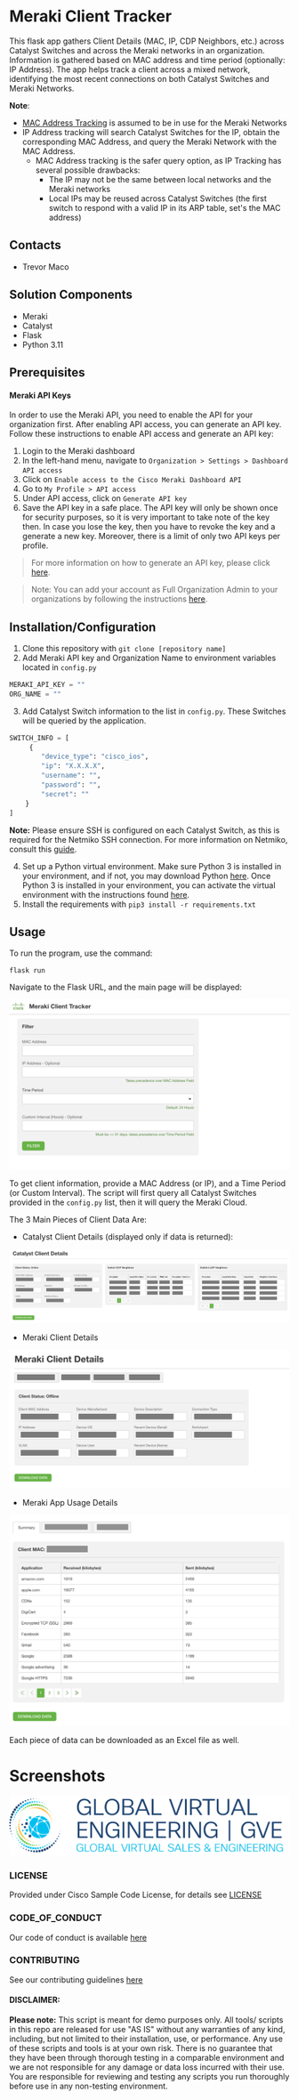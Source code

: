 # Meraki Client Tracker

This flask app gathers Client Details (MAC, IP, CDP Neighbors, etc.) across Catalyst Switches and across the Meraki networks in an organization. Information is gathered based on MAC address and time period (optionally: IP Address).
The app helps track a client across a mixed network, identifying the most recent connections on both Catalyst Switches and Meraki Networks.

**Note**:
* [MAC Address Tracking](https://documentation.meraki.com/MX/Monitoring_and_Reporting/Client-Tracking_Options) is assumed to be in use for the Meraki Networks
* IP Address tracking will search Catalyst Switches for the IP, obtain the corresponding MAC Address, and query the Meraki Network with the MAC Address.
  * MAC Address tracking is the safer query option, as IP Tracking has several possible drawbacks:
    * The IP may not be the same between local networks and the Meraki networks
    * Local IPs may be reused across Catalyst Switches (the first switch to respond with a valid IP in its ARP table, set's the MAC address)

## Contacts
* Trevor Maco

## Solution Components
* Meraki
* Catalyst
* Flask
* Python 3.11

## Prerequisites
#### Meraki API Keys
In order to use the Meraki API, you need to enable the API for your organization first. After enabling API access, you can generate an API key. Follow these instructions to enable API access and generate an API key:
1. Login to the Meraki dashboard
2. In the left-hand menu, navigate to `Organization > Settings > Dashboard API access`
3. Click on `Enable access to the Cisco Meraki Dashboard API`
4. Go to `My Profile > API access`
5. Under API access, click on `Generate API key`
6. Save the API key in a safe place. The API key will only be shown once for security purposes, so it is very important to take note of the key then. In case you lose the key, then you have to revoke the key and a generate a new key. Moreover, there is a limit of only two API keys per profile.

> For more information on how to generate an API key, please click [here](https://developer.cisco.com/meraki/api-v1/#!authorization/authorization). 

> Note: You can add your account as Full Organization Admin to your organizations by following the instructions [here](https://documentation.meraki.com/General_Administration/Managing_Dashboard_Access/Managing_Dashboard_Administrators_and_Permissions).

## Installation/Configuration
1. Clone this repository with `git clone [repository name]`
2. Add Meraki API key and Organization Name to environment variables located in `config.py`
```python
MERAKI_API_KEY = ""
ORG_NAME = ""
```
3. Add Catalyst Switch information to the list in `config.py`. These Switches will be queried by the application. 
```python
SWITCH_INFO = [
     {
        "device_type": "cisco_ios",
        "ip": "X.X.X.X",
        "username": "",
        "password": "",
        "secret": ""
    }   
]
```
**Note:** Please ensure SSH is configured on each Catalyst Switch, as this is required for the Netmiko SSH connection. For more information on Netmiko, consult this [guide](https://pyneng.readthedocs.io/en/latest/book/18_ssh_telnet/netmiko.html). 

4. Set up a Python virtual environment. Make sure Python 3 is installed in your environment, and if not, you may download Python [here](https://www.python.org/downloads/). Once Python 3 is installed in your environment, you can activate the virtual environment with the instructions found [here](https://docs.python.org/3/tutorial/venv.html).
5. Install the requirements with `pip3 install -r requirements.txt`

## Usage
To run the program, use the command:
```
flask run
```

Navigate to the Flask URL, and the main page will be displayed:

![](IMAGES/main_page.png)

To get client information, provide a MAC Address (or IP), and a Time Period (or Custom Interval). The script will first query all Catalyst Switches provided in the `config.py` list, then it will query the Meraki Cloud.

The 3 Main Pieces of Client Data Are:

* Catalyst Client Details (displayed only if data is returned):

![](IMAGES/catalyst_details.png)

* Meraki Client Details

![](IMAGES/meraki_client_details.png)

* Meraki App Usage Details

![](IMAGES/usage_data.png)

Each piece of data can be downloaded as an Excel file as well.

# Screenshots

![/IMAGES/0image.png](/IMAGES/0image.png)

### LICENSE

Provided under Cisco Sample Code License, for details see [LICENSE](LICENSE.md)

### CODE_OF_CONDUCT

Our code of conduct is available [here](CODE_OF_CONDUCT.md)

### CONTRIBUTING

See our contributing guidelines [here](CONTRIBUTING.md)

#### DISCLAIMER:
<b>Please note:</b> This script is meant for demo purposes only. All tools/ scripts in this repo are released for use "AS IS" without any warranties of any kind, including, but not limited to their installation, use, or performance. Any use of these scripts and tools is at your own risk. There is no guarantee that they have been through thorough testing in a comparable environment and we are not responsible for any damage or data loss incurred with their use.
You are responsible for reviewing and testing any scripts you run thoroughly before use in any non-testing environment.